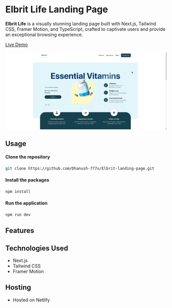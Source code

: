 # Elbrit Life Landing Page

**Elbrit Life** is a visually stunning landing page built with Next.js, Tailwind CSS, Framer Motion, and TypeScript, crafted to captivate users and provide an exceptional browsing experience.

[Live Demo](https://elbrit-life.netlify.app/)

![Landing Page](/public/landingPage.png)

## Usage
#### Clone the repository
```bash
git clone https://github.com/Dhanush-777x/Elbrit-landing-page.git   
```
#### Install the packages
```bash
npm install
```
#### Run the application
```bash
npm run dev
```

## Features

## Technologies Used

- Next.js 
- Tailwind CSS 
- Framer Motion

## Hosting
- Hosted on Netlify 















 
 


